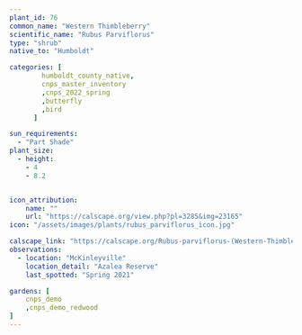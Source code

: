 ```yaml
---
plant_id: 76
common_name: "Western Thimbleberry"
scientific_name: "Rubus Parviflorus"
type: "shrub"
native_to: "Humboldt"

categories: [
        humboldt_county_native,
        cnps_master_inventory
        ,cnps_2022_spring
        ,butterfly
        ,bird
      ]

sun_requirements:
  - "Part Shade"
plant_size:
  - height: 
    - 4
    - 8.2


icon_attribution: 
    name: ""
    url: "https://calscape.org/view.php?pl=3285&img=23165"
icon: "/assets/images/plants/rubus_parviflorus_icon.jpg" 

calscape_link: "https://calscape.org/Rubus-parviflorus-(Western-Thimbleberry)"
observations: 
  - location: "McKinleyville"
    location_detail: "Azalea Reserve"
    last_spotted: "Spring 2021"

gardens: [ 
    cnps_demo
    ,cnps_demo_redwood
]
---
```


